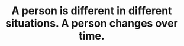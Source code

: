 ---
title: A person is different in different situations. A person changes over time.
tags: context
---